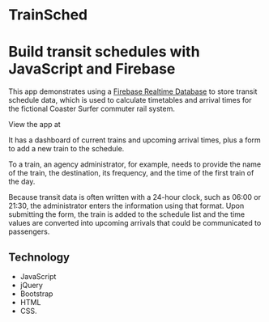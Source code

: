 # TrainSched
 
# Build transit schedules with JavaScript and Firebase

This app demonstrates using a [Firebase Realtime Database](https://firebase.google.com/docs/database/) to store transit schedule data, which is used to calculate timetables and arrival times for the fictional Coaster Surfer commuter rail system.

View the app at 


It has a dashboard of current trains and upcoming arrival times, plus a form to add a new train to the schedule.



To a train, an agency administrator, for example, needs to provide the name of the train, the destination, its frequency, and the time of the first train of the day.



Because transit data is often written with a 24-hour clock, such as 06:00 or 21:30, the administrator enters the information using that format. Upon submitting the form, the train is added to the schedule list and the time values are converted into upcoming arrivals that could be communicated to passengers.



## Technology

* JavaScript 
* jQuery 
* Bootstrap
* HTML
* CSS. 